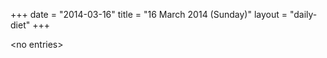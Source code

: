+++
date = "2014-03-16"
title = "16 March 2014 (Sunday)"
layout = "daily-diet"
+++

<p>&lt;no entries&gt;</p>